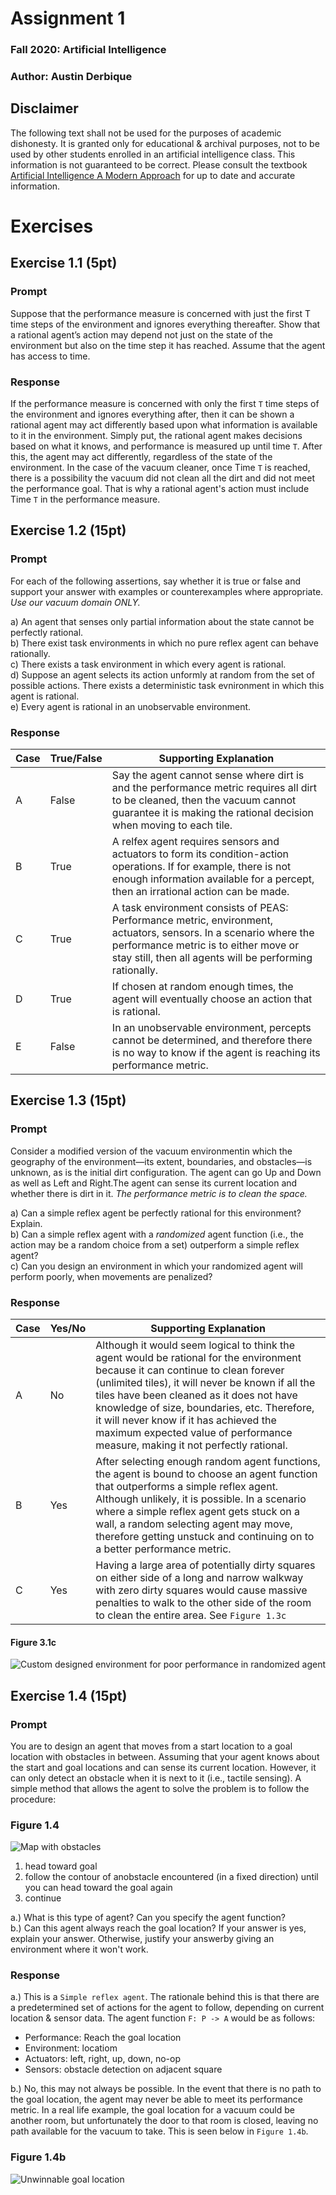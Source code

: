 # Assignment 1
### Fall 2020: Artificial Intelligence
### Author: Austin Derbique

## Disclaimer
The following text shall not be used for the purposes of academic dishonesty. It is granted only for educational & archival purposes, not to be used by other students enrolled in an artificial intelligence class. This information is not guaranteed to be correct. Please consult the textbook [Artificial Intelligence A Modern Approach](https://www.amazon.com/Artificial-Intelligence-Modern-Approach-3rd/dp/0136042597) for up to date and accurate information.

# Exercises 

## Exercise 1.1 (5pt)
### Prompt
Suppose that the performance measure is concerned with just the first T time steps of the environment and ignores everything thereafter. Show that a rational agent’s action may depend not just on the state of the environment but also on the time step it has reached. Assume that the agent has access to time. 

### Response
If the performance measure is concerned with only the first `T` time steps of the environment and ignores everything after, then it can be shown a rational agent may act differently based upon what information is available to it in the environment. Simply put, the rational agent makes decisions based on what it knows, and performance is measured up until time `T`. After this, the agent may act differently, regardless of the state of the environment. In the case of the vacuum cleaner, once Time `T` is reached, there is a possibility the vacuum did not clean all the dirt and did not meet the performance goal. That is why a rational agent's action must include Time `T` in the performance measure.

## Exercise 1.2 (15pt)
### Prompt
For each of the following assertions, say whether it is true or false and support your answer with examples or counterexamples where appropriate. *Use our vacuum domain ONLY.*

a) An agent that senses only partial information about the state cannot be perfectly rational.  
b) There exist task environments in which no pure reflex agent can behave rationally.  
c) There exists a task environment in which every agent is rational.  
d) Suppose an agent selects its action unformly at random from the set of possible actions. There exists a deterministic task evnironment in which this agent is rational.  
e) Every agent is rational in an unobservable environment.   

### Response

|Case|True/False|Supporting Explanation|
|----|----------|------------------|
|A|False|Say the agent cannot sense where dirt is and the performance metric requires all dirt to be cleaned, then the vacuum cannot guarantee it is making the rational decision when moving to each tile.|
|B|True| A relfex agent requires sensors and actuators to form its condition-action operations. If for example, there is not enough information available for a percept, then an irrational action can be made.|
|C|True|A task environment consists of PEAS: Performance metric, environment, actuators, sensors. In a scenario where the performance metric is to either move or stay still, then all agents will be performing rationally.|
|D|True|If chosen at random enough times, the agent will eventually choose an action that is rational.
|E|False|In an unobservable environment, percepts cannot be determined, and therefore there is no way to know if the agent is reaching its performance metric.|

## Exercise 1.3 (15pt)
### Prompt
Consider a modified version of the vacuum environmentin which the geography of the environment—its extent, boundaries, and obstacles—is unknown, as is the initial dirt configuration. The agent can go Up and Down as well as Left and Right.The agent can sense its current location and whether there is dirt in it. *The performance metric is to clean the space.*

a) Can a simple reflex agent be perfectly rational for this environment? Explain.  
b) Can a simple reflex agent with a *randomized* agent function (i.e., the action may be a random choice from a set) outperform a simple reflex agent?  
c) Can you design an environment in which your randomized agent will perform poorly, when movements are penalized?

### Response
|Case|Yes/No|Supporting Explanation|
|----|------|----------------------|
|A|No|Although it would seem logical to think the agent would be rational for the environment because it can continue to clean forever (unlimited tiles), it will never be known if all the tiles have been cleaned as it does not have knowledge of size, boundaries, etc. Therefore, it will never know if it has achieved the maximum expected value of performance measure, making it not perfectly rational.|
|B|Yes|After selecting enough random agent functions, the agent is bound to choose an agent function that outperforms a simple reflex agent. Although unlikely, it is possible. In a scenario where a simple reflex agent gets stuck on a wall, a random selecting agent may move, therefore getting unstuck and continuing on to a better performance metric.|
|C|Yes|Having a large area of potentially dirty squares on either side of a long and narrow walkway with zero dirty squares would cause massive penalties to walk to the other side of the room to clean the entire area. See `Figure 1.3c`|

#### Figure 3.1c
![Custom designed environment for poor performance in randomized agent](media/figure_1.3c.png)

## Exercise 1.4 (15pt)
### Prompt
You are to design an agent that moves from a start location to a goal location with obstacles in between. Assuming that your agent knows about the start and goal locations and can sense its current location. However, it can only detect an obstacle when it is next to it (i.e., tactile sensing). A simple method that allows the agent to solve the problem is to follow the procedure:
### Figure 1.4
![Map with obstacles](media/figure_1.4.png)

1) head toward goal  
2) follow the contour of anobstacle encountered (in a fixed direction) until you can head toward the goal again  
3) continue  

a.) What is this type of agent? Can you specify the agent function?  
b.) Can this agent always reach the goal location? If your answer is yes, explain your answer. Otherwise, justify your answerby giving an environment where it won't work.  

### Response

a.) This is a `Simple reflex agent`. The rationale behind this is that there are a predetermined set of actions for the agent to follow, depending on current location & sensor data. The agent function `F: P -> A` would be as follows:
- Performance: Reach the goal location
- Environment: locatiom
- Actuators: left, right, up, down, no-op
- Sensors: obstacle detection on adjacent square

b.) No, this may not always be possible. In the event that there is no path to the goal location, the agent may never be able to meet its performance metric. In a real life example, the goal location for a vacuum could be another room, but unfortunately the door to that room is closed, leaving no path available for the vacuum to take. This is seen below in `Figure 1.4b`.

### Figure 1.4b
![Unwinnable goal location](media/figure_1.4b.png)
